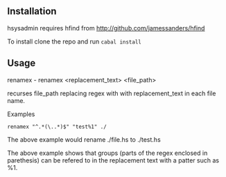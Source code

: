 Installation
------------

hsysadmin requires hfind from http://github.com/jamessanders/hfind

To install clone the repo and run `cabal install`

Usage
-----

renamex - renamex <regex> <replacement_text> <file_path>

recurses file_path replacing regex with with replacement_text in each file name.

Examples

    renamex "^.*(\..*)$" "test%1" ./

The above example would rename ./file.hs to ./test.hs

The above example shows that groups (parts of the regex enclosed in parethesis) can be refered to in the replacement text with a patter such as %1.
